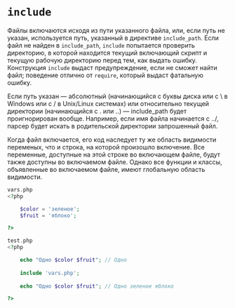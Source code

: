 # `include` 

Файлы включаются исходя из пути указанного файла, или, если путь не указан, используется путь, указанный в директиве `include_path`. Если файл не найден в `include_path`, `include` попытается проверить директорию, в которой находится текущий включающий скрипт и текущую рабочую директорию перед тем, как выдать ошибку. Конструкция `include` выдаст предупреждение, если не сможет найти файл; поведение отлично от `require`, который выдаст фатальную ошибку.

Если путь указан — абсолютный (начинающийся с буквы диска или с \ в Windows или с / в Unix/Linux системах) или относительно текущей директории (начинающийся с . или ..) — include_path будет проигнорирован вообще. Например, если имя файла начинается с ../, парсер будет искать в родительской директории запрошенный файл.

Когда файл включается, его код наследует ту же область видимости переменых, что и строка, на которой произошло включение. Все переменные, доступные на этой строке во включающем файле, будут также доступны во включаемом файле. Однако все функции и классы, объявленные во включаемом файле, имеют глобальную область видимости.

```php
vars.php
<?php

    $color = 'зеленое';
    $fruit = 'яблоко';

?>
```
```php
test.php
<?php

    echo "Одно $color $fruit"; // Одно
    
    include 'vars.php';
    
    echo "Одно $color $fruit"; // Одно зеленое яблоко

?>
```